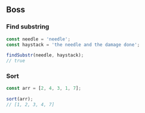 ## Boss

### Find substring
```javascript
const needle = 'needle';
const haystack = 'the needle and the damage done';

findSubstr(needle, haystack);
// true
```

### Sort
```javascript
const arr = [2, 4, 3, 1, 7];

sort(arr);
// [1, 2, 3, 4, 7]
```

